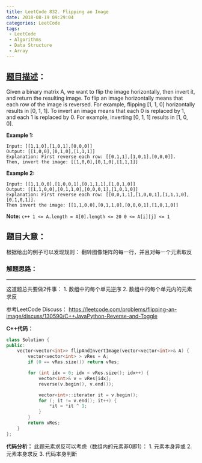 ```yaml
---
title: LeetCode 832. Flipping an Image
date: 2018-08-19 09:29:04
categories: LeetCode
tags:
 - LeetCode
 - Algorithms
 - Data Structure
 - Array
---
```


## [题目描述][1]：
Given a binary matrix A, we want to flip the image horizontally, then invert it, and return the resulting image.
To flip an image horizontally means that each row of the image is reversed.  For example, flipping [1, 1, 0] horizontally results in [0, 1, 1].
To invert an image means that each 0 is replaced by 1, and each 1 is replaced by 0. For example, inverting [0, 1, 1] results in [1, 0, 0].

**Example 1:**
```
Input: [[1,1,0],[1,0,1],[0,0,0]]
Output: [[1,0,0],[0,1,0],[1,1,1]]
Explanation: First reverse each row: [[0,1,1],[1,0,1],[0,0,0]].
Then, invert the image: [[1,0,0],[0,1,0],[1,1,1]]
```
**Example 2:**
```
Input: [[1,1,0,0],[1,0,0,1],[0,1,1,1],[1,0,1,0]]
Output: [[1,1,0,0],[0,1,1,0],[0,0,0,1],[1,0,1,0]]
Explanation: First reverse each row: [[0,0,1,1],[1,0,0,1],[1,1,1,0],[0,1,0,1]].
Then invert the image: [[1,1,0,0],[0,1,1,0],[0,0,0,1],[1,0,1,0]]
```

**Note:**
    ``` c++
    1 <= A.length = A[0].length <= 20
    0 <= A[i][j] <= 1
    ```
## 题目大意：
根据给出的例子可以发现规则：
翻转图像矩阵的每一行，并且对每一个元素取反

### 解题思路：
---
这道题总共要做2件事：
    1. 数组中的每个单元逆序
    2. 数组中的每个单元内的元素求反

参考LeetCode Discuss：
https://leetcode.com/problems/flipping-an-image/discuss/130590/C++JavaPython-Reverse-and-Toggle

**C++代码：**
``` c++
class Solution {
public:
    vector<vector<int>> flipAndInvertImage(vector<vector<int>>& A) {
        vector<vector<int> > vRes = A;
        if (0 == vRes.size()) return vRes;

        for (int idx = 0; idx < vRes.size(); idx++) {
            vector<int>& v = vRes[idx];
            reverse(v.begin(), v.end());

            vector<int>::iterator it = v.begin();
            for (; it != v.end(); it++) {
                *it = *it ^ 1;
            }
        }
        return vRes;
    }
};
```

**代码分析：**
此题元素求反可以考虑（数组内的元素非0即1）：
    1. 元素本身异或
    2. 元素本身求反
    3. 代码本身判断


[1]: https://leetcode.com/problems/flipping-an-image

